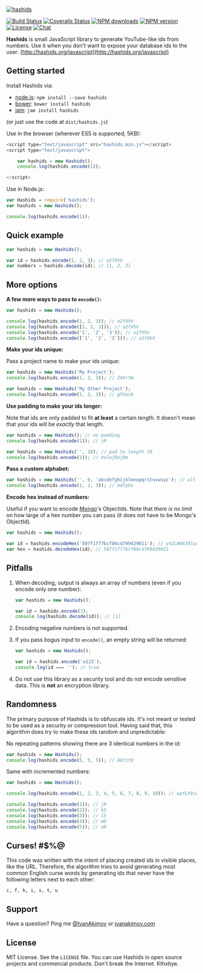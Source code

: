 
[![hashids](http://hashids.org/public/img/hashids.gif "Hashids")](http://hashids.org/)

[![Build Status][travis-image]][travis-url]
[![Coveralls Status][coveralls-image]][coveralls-url]
[![NPM downloads][npm-downloads-image]][npm-url]
[![NPM version][npm-version-image]][npm-url]
[![License][license-image]][license-url]
[![Chat][chat-image]][chat-url]

**Hashids** is small JavaScript library to generate YouTube-like ids from numbers. Use it when you don't want to expose your database ids to the user: [http://hashids.org/javascript](http://hashids.org/javascript)

Getting started
-------

Install Hashids via:

- [node.js](): `npm install --save hashids`
- [bower](http://bower.io/): `bower install hashids`
- [jam](http://jamjs.org/): `jam install hashids`

(or just use the code at `dist/hashids.js`)

Use in the browser (wherever ES5 is supported; 5KB):

```javascript
<script type="text/javascript" src="hashids.min.js"></script>
<script type="text/javascript">

    var hashids = new Hashids();
    console.log(hashids.encode(1));

</script>
```

Use in Node.js:

```javascript
var Hashids = require('hashids');
var hashids = new Hashids();

console.log(hashids.encode(1));
```

Quick example
-------

```javascript
var hashids = new Hashids();

var id = hashids.encode(1, 2, 3); // o2fXhV
var numbers = hashids.decode(id); // [1, 2, 3]
```

More options
-------

**A few more ways to pass to `encode()`:**

```javascript
var hashids = new Hashids();

console.log(hashids.encode(1, 2, 3)); // o2fXhV
console.log(hashids.encode([1, 2, 3])); // o2fXhV
console.log(hashids.encode('1', '2', '3')); // o2fXhV
console.log(hashids.encode(['1', '2', '3'])); // o2fXhV
```

**Make your ids unique:**

Pass a project name to make your ids unique:

```javascript
var hashids = new Hashids('My Project');
console.log(hashids.encode(1, 2, 3)); // Z4UrtW

var hashids = new Hashids('My Other Project');
console.log(hashids.encode(1, 2, 3)); // gPUasb
```

**Use padding to make your ids longer:**

Note that ids are only padded to fit **at least** a certain length. It doesn't mean that your ids will be *exactly* that length.

```javascript
var hashids = new Hashids(); // no padding
console.log(hashids.encode(1)); // jR

var hashids = new Hashids('', 10); // pad to length 10
console.log(hashids.encode(1)); // VolejRejNm
```

**Pass a custom alphabet:**

```javascript
var hashids = new Hashids('', 0, 'abcdefghijklmnopqrstuvwxyz'); // all lowercase
console.log(hashids.encode(1, 2, 3)); // mdfphx
```

**Encode hex instead of numbers:**

Useful if you want to encode [Mongo](https://www.mongodb.com/)'s ObjectIds. Note that *there is no limit* on how large of a hex number you can pass (it does not have to be Mongo's ObjectId).

```javascript
var hashids = new Hashids();

var id = hashids.encodeHex('507f1f77bcf86cd799439011'); // y42LW46J9luq3Xq9XMly
var hex = hashids.decodeHex(id); // 507f1f77bcf86cd799439011
```

Pitfalls
-------

1. When decoding, output is always an array of numbers (even if you encode only one number):

	```javascript
	var hashids = new Hashids();

	var id = hashids.encode(1);
	console.log(hashids.decode(id)); // [1]
	```

2. Encoding negative numbers is not supported.
3. If you pass bogus input to `encode()`, an empty string will be returned:

	```javascript
	var hashids = new Hashids();

	var id = hashids.encode('a123');
	console.log(id === ''); // true
	```

4. Do not use this library as a security tool and do not encode sensitive data. This is **not** an encryption library.

Randomness
-------

The primary purpose of Hashids is to obfuscate ids. It's not meant or tested to be used as a security or compression tool. Having said that, this algorithm does try to make these ids random and unpredictable:

No repeating patterns showing there are 3 identical numbers in the id:

```javascript
var hashids = new Hashids();
console.log(hashids.encode(5, 5, 5)); // A6t1tQ
```

Same with incremented numbers:

```javascript
var hashids = new Hashids();

console.log(hashids.encode(1, 2, 3, 4, 5, 6, 7, 8, 9, 10)); // wpfLh9iwsqt0uyCEFjHM

console.log(hashids.encode(1)); // jR
console.log(hashids.encode(2)); // k5
console.log(hashids.encode(3)); // l5
console.log(hashids.encode(4)); // mO
console.log(hashids.encode(5)); // nR
```

Curses! #$%@
-------

This code was written with the intent of placing created ids in visible places, like the URL. Therefore, the algorithm tries to avoid generating most common English curse words by generating ids that never have the following letters next to each other:

	c, f, h, i, s, t, u

Support
-------

Have a question? Ping me [@IvanAkimov](http://twitter.com/ivanakimov) or [ivanakimov.com](http://ivanakimov.com)

License
-------

MIT License. See the `LICENSE` file. You can use Hashids in open source projects and commercial products. Don't break the Internet. Kthxbye.

[travis-url]: https://travis-ci.org/ivanakimov/hashids.js
[travis-image]: https://travis-ci.org/ivanakimov/hashids.js.svg

[coveralls-url]: https://coveralls.io/github/ivanakimov/hashids.js
[coveralls-image]: https://coveralls.io/repos/github/ivanakimov/hashids.js/badge.svg

[npm-downloads-image]: https://img.shields.io/npm/dm/hashids.svg?style=flat-square
[npm-version-image]: https://img.shields.io/npm/v/hashids.svg
[npm-url]: https://www.npmjs.com/package/hashids

[license-url]: https://github.com/ivanakimov/hashids.js/blob/master/LICENSE
[license-image]: https://img.shields.io/packagist/l/hashids/hashids.svg?style=flat

[chat-url]: https://gitter.im/hashids/hashids?utm_source=badge&utm_medium=badge&utm_campaign=pr-badge&utm_content=badge
[chat-image]: https://badges.gitter.im/Join%20Chat.svg
